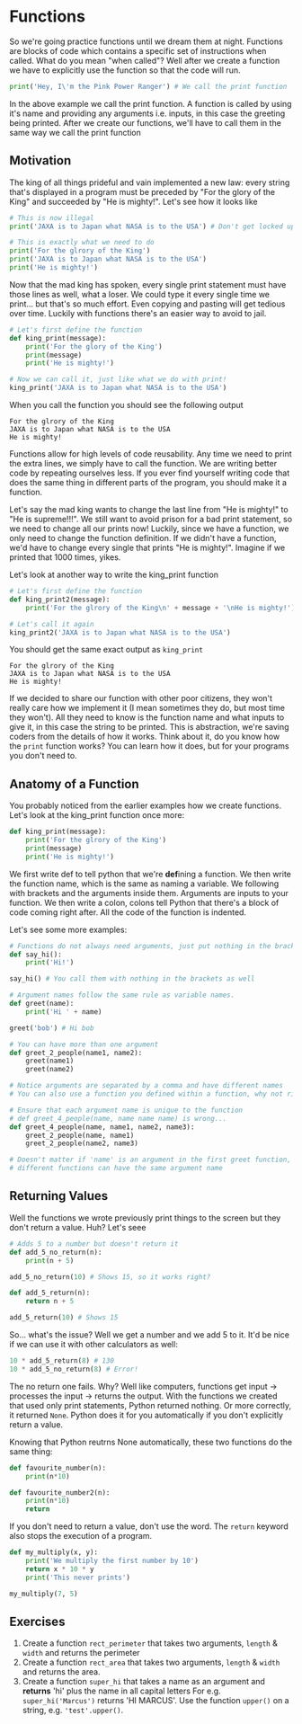 # Functions

So we're going practice functions until we dream them at night. Functions are blocks of code which contains a specific set of instructions when called. What do you mean "when called"? Well after we create a function we have to explicitly use the function so that the code will run.

```python
print('Hey, I\'m the Pink Power Ranger') # We call the print function
```

In the above example we call the print function. A function is called by using it's name and providing any arguments i.e. inputs, in this case the greeting being printed. After we create our functions, we'll have to call them in the same way we call the print function

## Motivation

The king of all things prideful and vain implemented a new law: every string that's displayed in a program must be preceded by "For the glory of the King" and succeeded by "He is mighty!". Let's see how it looks like

```python
# This is now illegal
print('JAXA is to Japan what NASA is to the USA') # Don't get locked up!

# This is exactly what we need to do
print('For the glrory of the King')
print('JAXA is to Japan what NASA is to the USA')
print('He is mighty!')
```

Now that the mad king has spoken, every single print statement must have those lines as well, what a loser. We could type it every single time we print... but that's so much effort. Even copying and pasting will get tedious over time. Luckily with functions there's an easier way to avoid to jail.

```python
# Let's first define the function
def king_print(message):
    print('For the glory of the King')
    print(message)
    print('He is mighty!')

# Now we can call it, just like what we do with print!
king_print('JAXA is to Japan what NASA is to the USA')
```

When you call the function you should see the following output

```text
For the glrory of the King
JAXA is to Japan what NASA is to the USA
He is mighty!
```

Functions allow for high levels of code reusability. Any time we need to print the extra lines, we simply have to call the function. We are writing better code by repeating ourselves less. If you ever find yourself writing code that does the same thing in different parts of the program, you should make it a function.

Let's say the mad king wants to change the last line from "He is mighty!" to "He is supreme!!!". We still want to avoid prison for a bad print statement, so we need to change all our prints now! Luckily, since we have a function, we only need to change the function definition. If we didn't have a function, we'd have to change every single that prints "He is mighty!". Imagine if we printed that 1000 times, yikes.

Let's look at another way to write the king\_print function

```python
# Let's first define the function
def king_print2(message):
    print('For the glrory of the King\n' + message + '\nHe is mighty!')

# Let's call it again
king_print2('JAXA is to Japan what NASA is to the USA')
```

You should get the same exact output as `king_print`

```text
For the glrory of the King
JAXA is to Japan what NASA is to the USA
He is mighty!
```

If we decided to share our function with other poor citizens, they won't really care how we implement it \(I mean sometimes they do, but most time they won't\). All they need to know is the function name and what inputs to give it, in this case the string to be printed. This is abstraction, we're saving coders from the details of how it works. Think about it, do you know how the `print` function works? You can learn how it does, but for your programs you don't need to.

## Anatomy of a Function

You probably noticed from the earlier examples how we create functions. Let's look at the king\_print function once more:

```python
def king_print(message):
    print('For the glrory of the King')
    print(message)
    print('He is mighty!')
```

We first write def to tell python that we're **def**ining a function. We then write the function name, which is the same as naming a variable. We following with brackets and the arguments inside them. Arguments are inputs to your function. We then write a colon, colons tell Python that there's a block of code coming right after. All the code of the function is indented.

Let's see some more examples:

```python
# Functions do not always need arguments, just put nothing in the brackets
def say_hi():
    print('Hi!')

say_hi() # You call them with nothing in the brackets as well

# Argument names follow the same rule as variable names.
def greet(name):
    print('Hi ' + name)

greet('bob') # Hi bob

# You can have more than one argument
def greet_2_people(name1, name2):
    greet(name1)
    greet(name2)

# Notice arguments are separated by a comma and have different names
# You can also use a function you defined within a function, why not right?

# Ensure that each argument name is unique to the function
# def greet_4_people(name, name name name) is wrong...
def greet_4_people(name, name1, name2, name3):
    greet_2_people(name, name1)
    greet_2_people(name2, name3)

# Doesn't matter if 'name' is an argument in the first greet function, two
# different functions can have the same argument name
```

## Returning Values

Well the functions we wrote previously print things to the screen but they don't return a value. Huh? Let's seee

```python
# Adds 5 to a number but doesn't return it
def add_5_no_return(n):
    print(n + 5)

add_5_no_return(10) # Shows 15, so it works right?

def add_5_return(n):
    return n + 5

add_5_return(10) # Shows 15
```

So... what's the issue? Well we get a number and we add 5 to it. It'd be nice if we can use it with other calculators as well:

```python
10 * add_5_return(8) # 130
10 * add_5_no_return(8) # Error!
```

The no return one fails. Why? Well like computers, functions get input -&gt; processes the input -&gt; returns the output. With the functions we created that used only print statements, Python returned nothing. Or more correctly, it returned `None`. Python does it for you automatically if you don't explicitly return a value.

Knowing that Python reutrns None automatically, these two functions do the same thing:

```python
def favourite_number(n):
    print(n*10)

def favourite_number2(n):
    print(n*10)
    return
```

If you don't need to return a value, don't use the word. The `return` keyword also stops the execution of a program.

```python
def my_multiply(x, y):
    print('We multiply the first number by 10')
    return x * 10 * y
    print('This never prints')

my_multiply(7, 5)
```

## Exercises

1. Create a function `rect_perimeter` that takes two arguments, `length` & `width` and returns the perimeter
2. Create a function `rect_area` that takes two arguments, `length` & `width` and returns the area.
3. Create a function `super_hi` that takes a name as an argument and **returns** 'hi' plus the name in all capital letters For e.g. `super_hi('Marcus')` returns 'HI MARCUS'. Use the function `upper()` on a string,  e.g. `'test'.upper()`.

